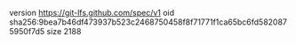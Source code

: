 version https://git-lfs.github.com/spec/v1
oid sha256:9bea7b46df473937b523c2468750458f8f71771f1ca65bc6fd5820875950f7d5
size 2188
